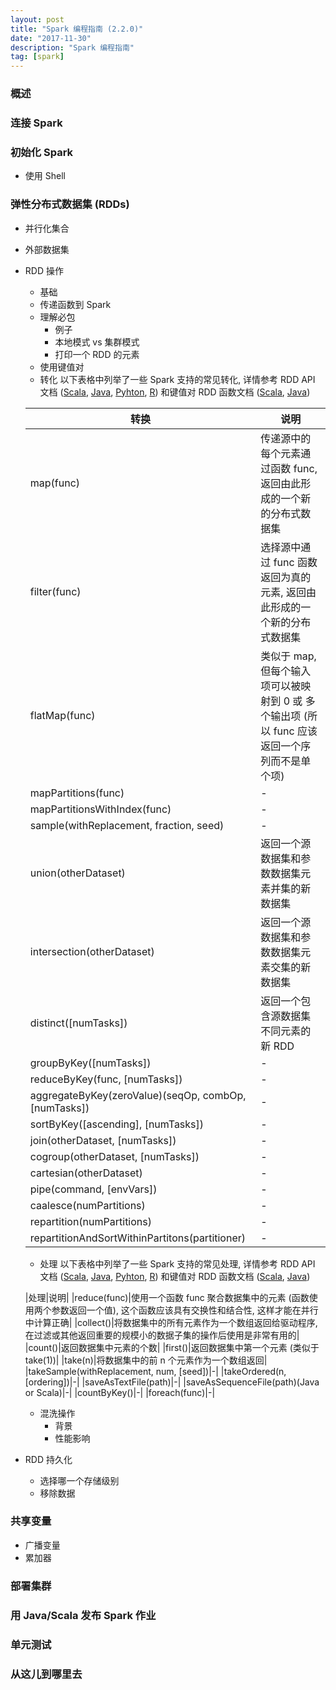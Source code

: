 ```yaml
---
layout: post
title: "Spark 编程指南 (2.2.0)"
date: "2017-11-30"
description: "Spark 编程指南"
tag: [spark]
---
```


### 概述
### 连接 Spark
### 初始化 Spark
- 使用 Shell
### 弹性分布式数据集 (RDDs)
- 并行化集合
- 外部数据集
- RDD 操作
  - 基础
  - 传递函数到 Spark
  - 理解必包
    - 例子
    - 本地模式 vs 集群模式
    - 打印一个 RDD 的元素
  - 使用键值对
  - 转化
  以下表格中列举了一些 Spark 支持的常见转化, 详情参考 RDD API 文档 ([Scala](https://spark.apache.org/docs/latest/api/scala/index.html#org.apache.spark.rdd.RDD), [Java](https://spark.apache.org/docs/latest/api/java/index.html?org/apache/spark/api/java/JavaRDD.html), [Pyhton](https://spark.apache.org/docs/latest/api/python/pyspark.html#pyspark.RDD), [R](https://spark.apache.org/docs/latest/api/R/index.html)) 和键值对 RDD 函数文档 ([Scala](https://spark.apache.org/docs/latest/api/scala/index.html#org.apache.spark.rdd.PairRDDFunctions), [Java](https://spark.apache.org/docs/latest/api/java/index.html?org/apache/spark/api/java/JavaPairRDD.html))

  |转换|说明|
  |-|-|
  |map(func)|传递源中的每个元素通过函数 func, 返回由此形成的一个新的分布式数据集|
  |filter(func)|选择源中通过 func 函数返回为真的元素, 返回由此形成的一个新的分布式数据集|
  |flatMap(func)|类似于 map, 但每个输入项可以被映射到 0 或 多个输出项 (所以 func 应该返回一个序列而不是单个项)|
  |mapPartitions(func)|-|
  |mapPartitionsWithIndex(func)|-|
  |sample(withReplacement, fraction, seed)|-|
  |union(otherDataset)|返回一个源数据集和参数数据集元素并集的新数据集|
  |intersection(otherDataset)|返回一个源数据集和参数数据集元素交集的新数据集|
  |distinct([numTasks])|返回一个包含源数据集不同元素的新 RDD|
  |groupByKey([numTasks])|-|
  |reduceByKey(func, [numTasks])|-|
  |aggregateByKey(zeroValue)(seqOp, combOp, [numTasks])|-|
  |sortByKey([ascending], [numTasks])|-|
  |join(otherDataset, [numTasks])|-|
  |cogroup(otherDataset, [numTasks])|-|
  |cartesian(otherDataset)|-|
  |pipe(command, [envVars])|-|
  |caalesce(numPartitions)|-|
  |repartition(numPartitions)|-|
  |repartitionAndSortWithinPartitons(partitioner)|-|

  - 处理
  以下表格中列举了一些 Spark 支持的常见处理, 详情参考 RDD API 文档 ([Scala](https://spark.apache.org/docs/latest/api/scala/index.html#org.apache.spark.rdd.RDD), [Java](https://spark.apache.org/docs/latest/api/java/index.html?org/apache/spark/api/java/JavaRDD.html), [Pyhton](https://spark.apache.org/docs/latest/api/python/pyspark.html#pyspark.RDD), [R](https://spark.apache.org/docs/latest/api/R/index.html)) 和键值对 RDD 函数文档 ([Scala](https://spark.apache.org/docs/latest/api/scala/index.html#org.apache.spark.rdd.PairRDDFunctions), [Java](https://spark.apache.org/docs/latest/api/java/index.html?org/apache/spark/api/java/JavaPairRDD.html))

  |处理|说明|
  |reduce(func)|使用一个函数 func 聚合数据集中的元素 (函数使用两个参数返回一个值), 这个函数应该具有交换性和结合性, 这样才能在并行中计算正确|
  |collect()|将数据集中的所有元素作为一个数组返回给驱动程序, 在过滤或其他返回重要的规模小的数据子集的操作后使用是非常有用的|
  |count()|返回数据集中元素的个数|
  |first()|返回数据集中第一个元素 (类似于 take(1))|
  |take(n)|将数据集中的前 n 个元素作为一个数组返回|
  |takeSample(withReplacement, num, [seed])|-|
  |takeOrdered(n, [ordering])|-|
  |saveAsTextFile(path)|-|
  |saveAsSequenceFile(path)(Java or Scala)|-|
  |countByKey()|-|
  |foreach(func)|-|

  - 混洗操作
    - 背景
    - 性能影响
- RDD 持久化
  - 选择哪一个存储级别
  - 移除数据
### 共享变量
- 广播变量
- 累加器
### 部署集群
### 用 Java/Scala 发布 Spark 作业
### 单元测试
### 从这儿到哪里去
